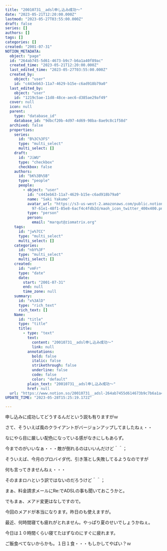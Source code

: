 ```yaml
---
title: "20010731__adsl申し込み成功～"
date: "2023-05-21T12:20:00.000Z"
lastmod: "2023-05-27T03:55:00.000Z"
draft: false
series: []
authors: []
tags: []
categories: []
created: "2001-07-31"
NOTION_METADATA:
  object: "page"
  id: "264ab745-5d61-4673-b9c7-b6a1a40f89ac"
  created_time: "2023-05-21T12:20:00.000Z"
  last_edited_time: "2023-05-27T03:55:00.000Z"
  created_by:
    object: "user"
    id: "c443eb63-11a7-4629-b15e-c6ad918b79a0"
  last_edited_by:
    object: "user"
    id: "1219c5ae-11d8-48ce-aec6-d385ae29af49"
  cover: null
  icon: null
  parent:
    type: "database_id"
    database_id: "9dbcf20b-4d97-4d69-98ba-8ae9c8c1f58d"
  archived: false
  properties:
    series:
      id: "B%3C%3FS"
      type: "multi_select"
      multi_select: []
    draft:
      id: "JiWU"
      type: "checkbox"
      checkbox: false
    authors:
      id: "bK%3B%5B"
      type: "people"
      people:
        - object: "user"
          id: "c443eb63-11a7-4629-b15e-c6ad918b79a0"
          name: "Saki Yakumo"
          avatar_url: "https://s3-us-west-2.amazonaws.com/public.notion-static.com/3ad1c4\
            97-61e1-48f1-85e8-6acf4c4fdb2d/maoh_icon_twitter_400x400.png"
          type: "person"
          person:
            email: "marqut@ziomatrix.org"
    tags:
      id: "jw%7CC"
      type: "multi_select"
      multi_select: []
    categories:
      id: "nbY%3F"
      type: "multi_select"
      multi_select: []
    created:
      id: "vmFr"
      type: "date"
      date:
        start: "2001-07-31"
        end: null
        time_zone: null
    summary:
      id: "x%3AlD"
      type: "rich_text"
      rich_text: []
    Name:
      id: "title"
      type: "title"
      title:
        - type: "text"
          text:
            content: "20010731__adsl申し込み成功～"
            link: null
          annotations:
            bold: false
            italic: false
            strikethrough: false
            underline: false
            code: false
            color: "default"
          plain_text: "20010731__adsl申し込み成功～"
          href: null
  url: "https://www.notion.so/20010731__adsl-264ab7455d614673b9c7b6a1a40f89ac"
UPDATE_TIME: "2023-05-28T15:25:19.172Z"

---
```

<link rel="stylesheet" href="https://cdn.jsdelivr.net/npm/katex@0.16.2/dist/katex.min.css" integrity="sha384-bYdxxUwYipFNohQlHt0bjN/LCpueqWz13HufFEV1SUatKs1cm4L6fFgCi1jT643X" crossorigin="anonymous">


申し込みに成功してどうするんだという説も有りますがｗ


さて、そういえば風のクライアントがバージョンアップしてましたねぇ・・


なにやら目に厳しい配色になっている感がなきにしもあらず。


今までのがいいなぁ・・・敵が倒れるのはいいんだけど＾＾；


そういえば、今月のプロバイダ代、引き落とし失敗してるようなのですが


何も言ってきませんねぇ・・・


そのままロハという訳ではないのだろうけど＾＾；


まぁ、料金請求メールにRe:でADSLの事も聞いておこうかと。


でもまぁ、メアド変更はなしですので。


今回のメアドが本当になります。昨日のも使えますが。


最近、何時間寝ても疲れがとれません。やっぱり夏のせいでしょうかねぇ。


今日は１０時間くらい寝てたはずなのにすぐに疲れます。


ご飯食べてないからかも。１日１食・・・もしかしてやばい？ｗ

